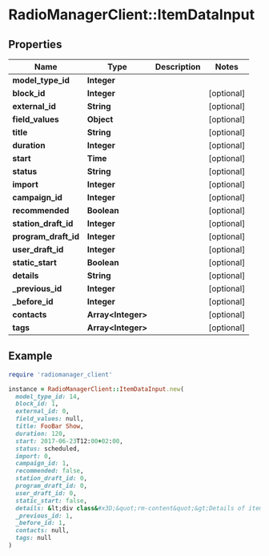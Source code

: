 # RadioManagerClient::ItemDataInput

## Properties

| Name | Type | Description | Notes |
| ---- | ---- | ----------- | ----- |
| **model_type_id** | **Integer** |  |  |
| **block_id** | **Integer** |  | [optional] |
| **external_id** | **String** |  | [optional] |
| **field_values** | **Object** |  | [optional] |
| **title** | **String** |  | [optional] |
| **duration** | **Integer** |  | [optional] |
| **start** | **Time** |  | [optional] |
| **status** | **String** |  | [optional] |
| **import** | **Integer** |  | [optional] |
| **campaign_id** | **Integer** |  | [optional] |
| **recommended** | **Boolean** |  | [optional] |
| **station_draft_id** | **Integer** |  | [optional] |
| **program_draft_id** | **Integer** |  | [optional] |
| **user_draft_id** | **Integer** |  | [optional] |
| **static_start** | **Boolean** |  | [optional] |
| **details** | **String** |  | [optional] |
| **_previous_id** | **Integer** |  | [optional] |
| **_before_id** | **Integer** |  | [optional] |
| **contacts** | **Array&lt;Integer&gt;** |  | [optional] |
| **tags** | **Array&lt;Integer&gt;** |  | [optional] |

## Example

```ruby
require 'radiomanager_client'

instance = RadioManagerClient::ItemDataInput.new(
  model_type_id: 14,
  block_id: 1,
  external_id: 0,
  field_values: null,
  title: FooBar Show,
  duration: 120,
  start: 2017-06-23T12:00+02:00,
  status: scheduled,
  import: 0,
  campaign_id: 1,
  recommended: false,
  station_draft_id: 0,
  program_draft_id: 0,
  user_draft_id: 0,
  static_start: false,
  details: &lt;div class&#x3D;&quot;rm-content&quot;&gt;Details of item&lt;/div&gt;\n,
  _previous_id: 1,
  _before_id: 1,
  contacts: null,
  tags: null
)
```

